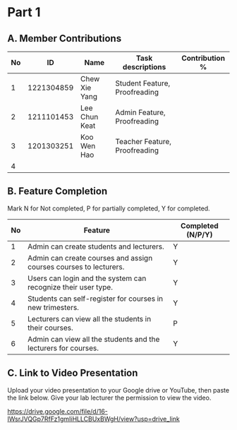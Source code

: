 # Part 1

## A. Member Contributions

No | ID         | Name                     | Task descriptions              | Contribution %
-- | ---------- | ------------------------ | -----------------              | --------------
1  |1221304859  | Chew Xie Yang            | Student Feature, Proofreading  | 
2  |1211101453  | Lee Chun Keat            | Admin Feature, Proofreading    | 
3  |1201303251  | Koo Wen Hao              | Teacher Feature, Proofreading  |
4  |            |                          |                                |


## B. Feature Completion

Mark N for Not completed, P for partially completed, Y for completed. 

No | Feature                                                                         | Completed (N/P/Y)
-- | ------------------------------------------------------------------------------- | ---------------
1  | Admin can create students and lecturers.                                        |  Y
2  | Admin can create courses and assign courses courses to lecturers.               |  Y
3  | Users can login and the system can recognize their user type.                   |  Y
4  | Students can self-register for courses in new trimesters.                       |  Y
5  | Lecturers can view all the students in their courses.                           |  P
6  | Admin can view all the students and the lecturers for courses.                  |  Y


## C. Link to Video Presentation

Upload your video presentation to your Google drive or YouTube, then paste the link below. Give your lab lecturer the permission to view the video.

https://drive.google.com/file/d/16-IWsrJVQGp7RfFz1gmIiHLLCBUxBWgH/view?usp=drive_link


